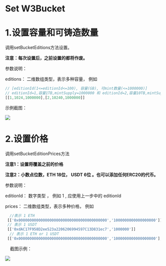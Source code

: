 # Set W3Bucket

# 1.设置容量和可铸造数量

调用setBucketEditions方法设置。

**注意：每次设置后，之前设置的都将作废。**

参数说明：

editions： 二维数组类型，表示多种容量， 例如

```js
// [editionId(1<=editionId<=100), 容量(GB), 可mint数量(<=1000000)]
// editionId=1,容量1TB,mintSupply=1000000 和 editionId=2,容量10TB,mintSupply=1000000
[[1,1024,1000000],[2,10240,1000000]]
```

示例截图：

![](https://gw-seattle.cloud3.cc/ipfs/QmdNcyHJoFz1gxemdk8BnpTKEcYmGP8YJpkztPMGs5sAiP)

# 2.设置价格

调用setBucketEditionPrices方法

**注意1：设置将覆盖之前的价格**

**注意2：小数点位数，ETH 18位， USDT 6位 。也可以添加任何ERC20的代币。**

参数说明：

editionId： 数字类型 ， 例如 1 , 应使用上一步中的 editionId

prices： 二维数组类型，表示多种价格， 例如  

```js
  //表示 1 ETH
 [['0x0000000000000000000000000000000000000000','1000000000000000000']]
 // 表示 1 USDT
 [['0xdAC17F958D2ee523a2206206994597C13D831ec7','1000000']] 
  // 表示 1 ETH or 1 USDT
 [['0x0000000000000000000000000000000000000000','1000000000000000000'],['0xdAC17F958D2ee523a2206206994597C13D831ec7','1000000']]
```

    截图示例：

![](https://gw-seattle.cloud3.cc/ipfs/QmbmdLo856zy4RNYaKsYudM7PcsXR81Hv1hFTxf83NEB7a)
